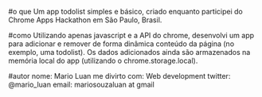#o que
Um app todolist simples e básico, criado enquanto participei do Chrome Apps Hackathon em São Paulo, Brasil.

#como
Utilizando apenas javascript e a API do chrome, desenvolvi um app para adicionar e remover de forma dinâmica conteúdo da página (no exemplo, uma todolist).
Os dados adicionados ainda são armazenados na memória local do app (utilizando o chrome.storage.local).

#autor
nome: Mario Luan
me divirto com: Web development
twitter: @mario_luan
email: mariosouzaluan at gmail
